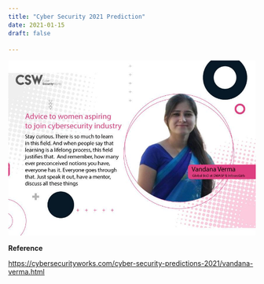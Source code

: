 ```yaml
---
title: "Cyber Security 2021 Prediction"
date: 2021-01-15
draft: false

---
```

![CSW](/images/csw.jpeg)


**Reference**

https://cybersecurityworks.com/cyber-security-predictions-2021/vandana-verma.html